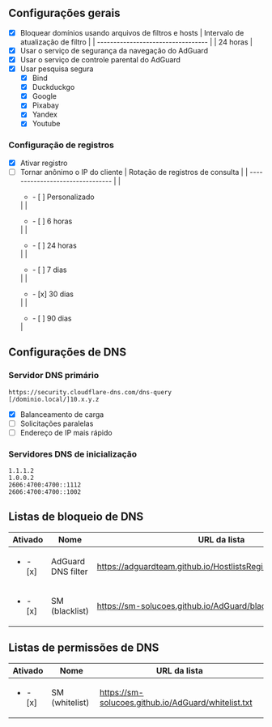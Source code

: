 ## Configurações gerais
- [x] Bloquear domínios usando arquivos de filtros e hosts
  | Intervalo de atualização de filtro |
  | ---------------------------------- |
  | 24 horas                           |
- [x] Usar o serviço de segurança da navegação do AdGuard
- [x] Usar o serviço de controle parental do AdGuard
- [x] Usar pesquisa segura
  - [x] Bind
  - [x] Duckduckgo
  - [x] Google
  - [x] Pixabay
  - [x] Yandex
  - [x] Youtube
### Configuração de registros
- [x] Ativar registro
- [ ] Tornar anônimo o IP do cliente
  | Rotação de registros de consulta |
  | -------------------------------- |
  | <ul><li>- [ ] Personalizado</li></ul> |
  | <ul><li>- [ ] 6 horas</li></ul> |
  | <ul><li>- [ ] 24 horas</li></ul> |
  | <ul><li>- [ ] 7 dias</li></ul> |
  | <ul><li>- [x] 30 dias</li></ul> |
  | <ul><li>- [ ] 90 dias</li></ul> |

## Configurações de DNS

### Servidor DNS primário
```
https://security.cloudflare-dns.com/dns-query
[/dominio.local/]10.x.y.z
```
- [x] Balanceamento de carga
- [ ] Solicitações paralelas
- [ ] Endereço de IP mais rápido

### Servidores DNS de inicialização
```
1.1.1.2
1.0.0.2
2606:4700:4700::1112
2606:4700:4700::1002
```

## Listas de bloqueio de DNS
| Ativado | Nome | URL da lista |
| ------- | ---- | ------------ |
| <ul><li>- [x] </li></ul> | AdGuard DNS filter | https://adguardteam.github.io/HostlistsRegistry/assets/filter_1.txt |
| <ul><li>- [x] </li></ul> | SM (blacklist) | https://sm-solucoes.github.io/AdGuard/blacklist.txt |


## Listas de permissões de DNS
| Ativado | Nome | URL da lista |
| ------- | ---- | ------------ |
| <ul><li>- [x] </li></ul> | SM (whitelist) | https://sm-solucoes.github.io/AdGuard/whitelist.txt |

